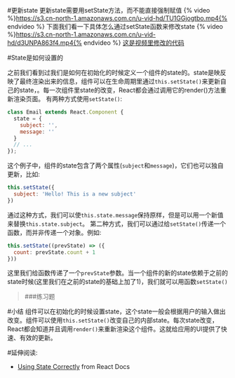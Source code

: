#更新state
更新state需要用setState方法，而不能直接强制赋值
{% video %}https://s3.cn-north-1.amazonaws.com.cn/u-vid-hd/TU1GGjogtbo.mp4{% endvideo %}
下面我们看一下具体怎么通过setState函数来修改state
{% video %}https://s3.cn-north-1.amazonaws.com.cn/u-vid-hd/d3UNPA863f4.mp4{% endvideo %}
[这是视频里修改的代码](https://github.com/udacity/reactnd-contacts-complete/commit/f794f553e4937f6b2afaab2acdb14c623d8eb8c1)

#State是如何设置的

之前我们看到过我们是如何在初始化的时候定义一个组件的state的。state是映反映了最终渲染出来的信息，组件可以在生命周期里通过`this.setState()`来更新自己的state，。每一次组件里state的改变，React都会通过调用它的render()方法重新渲染页面。
有两种方式使用`setState()`:
```js
class Email extends React.Component {
  state = {
    subject: '',
    message: ''
  }
  // ...
});
```
这个例子中，组件的state包含了两个属性(`subject`和`message`)，它们也可以独自更新，比如:
```js
this.setState({
  subject: 'Hello! This is a new subject'
})
```
通过这种方式，我们可以使`this.state.message`保持原样，但是可以用一个新值来替换`this.state.subject`。
第二种方式，我们可以通过给`setState()`传递一个函数，而并非传递一个对象。例如:
```js
this.setState((prevState) => ({
  count: prevState.count + 1
}))
```
这里我们给函数传递了一个`prevState`参数。当一个组件的新的state依赖于之前的state时候(这里我们在之前的state的基础上加了1)，我们就可以用函数`setState()`

>###练习题





#小结
组件可以在初始化的时候设置state，这个state一般会根据用户的输入做出改变。组件可以使用`this.setState()`改变自己的内部state。每次state改变，React都会知道并且调用`render()`来重新渲染这个组件。这就给应用的UI提供了快速、有效的更新。

#延伸阅读:
- [Using State Correctly](https://facebook.github.io/react/docs/state-and-lifecycle.html) from React Docs
